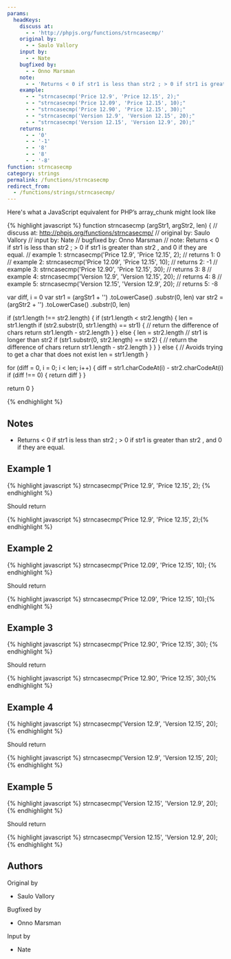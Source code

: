 ```yaml
---
params:
  headKeys:
    discuss at:
      - - 'http://phpjs.org/functions/strncasecmp/'
    original by:
      - - Saulo Vallory
    input by:
      - - Nate
    bugfixed by:
      - - Onno Marsman
    note:
      - - 'Returns < 0 if str1 is less than str2 ; > 0 if str1 is greater than str2 , and 0 if they are equal.'
    example:
      - - "strncasecmp('Price 12.9', 'Price 12.15', 2);"
      - - "strncasecmp('Price 12.09', 'Price 12.15', 10);"
      - - "strncasecmp('Price 12.90', 'Price 12.15', 30);"
      - - "strncasecmp('Version 12.9', 'Version 12.15', 20);"
      - - "strncasecmp('Version 12.15', 'Version 12.9', 20);"
    returns:
      - - '0'
      - - '-1'
      - - '8'
      - - '8'
      - - '-8'
function: strncasecmp
category: strings
permalink: /functions/strncasecmp
redirect_from:
  - /functions/strings/strncasecmp/
---
```


<!-- WARNING! This file is auto generated by `npm run web:inject`, do not edit by hand -->

Here's what a JavaScript equivalent for PHP’s array_chunk might look like

{% highlight javascript %}
function strncasecmp (argStr1, argStr2, len) {
  //  discuss at: http://phpjs.org/functions/strncasecmp/
  // original by: Saulo Vallory
  //    input by: Nate
  // bugfixed by: Onno Marsman
  //        note: Returns < 0 if str1 is less than str2 ; > 0 if str1 is greater than str2 , and 0 if they are equal.
  //   example 1: strncasecmp('Price 12.9', 'Price 12.15', 2);
  //   returns 1: 0
  //   example 2: strncasecmp('Price 12.09', 'Price 12.15', 10);
  //   returns 2: -1
  //   example 3: strncasecmp('Price 12.90', 'Price 12.15', 30);
  //   returns 3: 8
  //   example 4: strncasecmp('Version 12.9', 'Version 12.15', 20);
  //   returns 4: 8
  //   example 5: strncasecmp('Version 12.15', 'Version 12.9', 20);
  //   returns 5: -8

  var diff, i = 0
  var str1 = (argStr1 + '')
    .toLowerCase()
    .substr(0, len)
  var str2 = (argStr2 + '')
    .toLowerCase()
    .substr(0, len)

  if (str1.length !== str2.length) {
    if (str1.length < str2.length) {
      len = str1.length
      if (str2.substr(0, str1.length) == str1) {
        // return the difference of chars
        return str1.length - str2.length
      }
    } else {
      len = str2.length
      // str1 is longer than str2
      if (str1.substr(0, str2.length) == str2) {
        // return the difference of chars
        return str1.length - str2.length
      }
    }
  } else {
    // Avoids trying to get a char that does not exist
    len = str1.length
  }

  for (diff = 0, i = 0; i < len; i++) {
    diff = str1.charCodeAt(i) - str2.charCodeAt(i)
    if (diff !== 0) {
      return diff
    }
  }

  return 0
}

{% endhighlight %}

## Notes
- Returns < 0 if str1 is less than str2 ; > 0 if str1 is greater than str2 , and 0 if they are equal.

## Example 1

{% highlight javascript %}
strncasecmp('Price 12.9', 'Price 12.15', 2);
{% endhighlight %}

Should return

{% highlight javascript %}
strncasecmp('Price 12.9', 'Price 12.15', 2);{% endhighlight %}

## Example 2

{% highlight javascript %}
strncasecmp('Price 12.09', 'Price 12.15', 10);
{% endhighlight %}

Should return

{% highlight javascript %}
strncasecmp('Price 12.09', 'Price 12.15', 10);{% endhighlight %}

## Example 3

{% highlight javascript %}
strncasecmp('Price 12.90', 'Price 12.15', 30);
{% endhighlight %}

Should return

{% highlight javascript %}
strncasecmp('Price 12.90', 'Price 12.15', 30);{% endhighlight %}

## Example 4

{% highlight javascript %}
strncasecmp('Version 12.9', 'Version 12.15', 20);
{% endhighlight %}

Should return

{% highlight javascript %}
strncasecmp('Version 12.9', 'Version 12.15', 20);{% endhighlight %}

## Example 5

{% highlight javascript %}
strncasecmp('Version 12.15', 'Version 12.9', 20);
{% endhighlight %}

Should return

{% highlight javascript %}
strncasecmp('Version 12.15', 'Version 12.9', 20);{% endhighlight %}


## Authors


Original by

- Saulo Vallory


Bugfixed by

- Onno Marsman


Input by

- Nate

